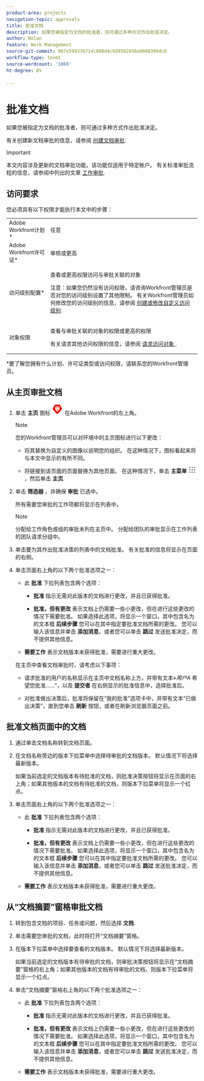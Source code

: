 ```yaml
---
product-area: projects
navigation-topic: approvals
title: 批准文档
description: 如果您被指定为文档的批准者，则可通过多种方式作出批准决定。
author: Nolan
feature: Work Management
source-git-commit: 967e599376714c600d4c920582938a90d8399dc0
workflow-type: tm+mt
source-wordcount: '1060'
ht-degree: 0%

---
```



# 批准文档

如果您被指定为文档的批准者，则可通过多种方式作出批准决定。

有关创建新文档审批的信息，请参阅 [创建文档审批](/help/quicksilver/review-and-approve-work/document-reviews-and-approvals/manage-document-approvals/create-a-document-approval.md).

>[!IMPORTANT]
>
>本文内容涉及更新的文档审批功能，该功能仅适用于特定帐户。 有关标准审批流程的信息，请参阅中列出的文章 [工作审批](/help/quicksilver/review-and-approve-work/manage-approvals/manage-approvals.md).

## 访问要求

您必须具有以下权限才能执行本文中的步骤：

<table style="table-layout:auto"> 
 <col> 
 <col> 
 <tbody> 
  <tr> 
   <td role="rowheader">Adobe Workfront计划*</td> 
   <td> <p>任意</p> </td> 
  </tr> 
  <tr> 
   <td role="rowheader">Adobe Workfront许可证*</td> 
   <td> <p>审核或更高</p> </td> 
  </tr> 
  <tr> 
   <td role="rowheader">访问级别配置*</td> 
   <td> <p>查看或更高权限访问与审批关联的对象</p> <p>注意：如果您仍然没有访问权限，请咨询Workfront管理员是否对您的访问级别设置了其他限制。 有关Workfront管理员如何修改您的访问级别的信息，请参阅 <a href="/help/quicksilver/administration-and-setup/add-users/configure-and-grant-access/create-modify-access-levels.md" class="MCXref xref">创建或修改自定义访问级别</a>.</p> </td> 
  </tr> 
  <tr> 
   <td role="rowheader">对象权限</td> 
   <td> <p>查看与审批关联的对象的权限或更高的权限</p> <p>有关请求其他访问权限的信息，请参阅 <a href="/help/quicksilver/workfront-basics/grant-and-request-access-to-objects/request-access.md" class="MCXref xref">请求访问对象 </a>.</p> </td> 
  </tr> 
 </tbody> 
</table>

&#42;要了解您拥有什么计划、许可证类型或访问权限，请联系您的Workfront管理员。

## 从主页审批文档

1. 单击 **主页** 图标 ![](../assets/home-icon-30x29.png) 在Adobe Workfront的左上角。

   >[!NOTE]
   >
   >您的Workfront管理员可以对环境中的主页图标进行以下更改：
   >
   >* 将其替换为自定义的图像以说明您的组织。 在这种情况下，图标看起来将与本文中显示的有所不同。
   >
   >* 将链接到该页面的页面替换为其他页面。 在这种情况下，单击 **主菜单** ![](../assets/main-menu-icon.png) ，然后单击 **主页**.

1. 单击 **筛选器** ，并确保 **审批** 已选中。

   所有需要您审批的工作项都将显示在列表中。

   >[!NOTE]
   >
   >分配给工作角色或组的审批未列在主页中。 分配给团队的审批显示在工作列表的团队请求分组中。

1. 单击要为其作出批准决策的列表中的文档批准。 有关批准的信息将显示在页面的右侧。

1. 单击页面右上角的以下两个批准选项之一：

   * 此 **批准** 下拉列表包含两个选项：

      * **批准** 指示无需对此版本的文档进行更改，并且已获得批准。

      * **批准，但有更改** 表示文档上仍需要一些小更改，但在进行这些更改的情况下需要批准。 如果选择此选项，将显示一个窗口，其中包含名为的文本框 **后续步骤** 您可以在其中指定要批准文档所需的更改。 您可以输入该信息并单击 **添加消息**，或者您可以单击 **跳过** 发送批准决定，而不提供其他信息。

   * **需要工作** 表示文档版本未获得批准，需要进行重大更改。

   在主页中查看文档审批时，请考虑以下事项：

   * 请求批准的用户的名称显示在主页中文档名称上方，并带有文本»*用户A* 希望您批准……”，以及 **提交者** 在右侧显示的批准信息中，选择批准后。

   * 对批准做出决策后，批准将保留在“我的批准”选项卡中，并带有文本“已做出决策”，直到您单击 **刷新** 按钮，或者在刷新浏览器页面之前。

## 批准文档页面中的文档

1. 通过单击文档名称转到文档页面。

1. 在文档名称旁边的版本下拉菜单中选择待审批的文档版本。 默认情况下将选择最新版本。

   如果当前选定的文档版本有待批准的文档，则批准决策按钮将显示在页面的右上角；如果其他版本的文档有待批准的文档，则版本下拉菜单将显示一个红点。

   <!--
   ![](/help/quicksilver/review-and-approve-work/document-reviews-and-approvals/assets/version-dropdown-red-dot.png)
   -->

1. 单击页面右上角的以下两个批准选项之一：

   * 此 **批准** 下拉列表包含两个选项：

      * **批准** 指示无需对此版本的文档进行更改，并且已获得批准。

      * **批准，但有更改** 表示文档上仍需要一些小更改，但在进行这些更改的情况下需要批准。 如果选择此选项，将显示一个窗口，其中包含名为的文本框 **后续步骤** 您可以在其中指定要批准文档所需的更改。 您可以输入该信息并单击 **添加消息**，或者您可以单击 **跳过** 发送批准决定，而不提供其他信息。

   * **需要工作** 表示文档版本未获得批准，需要进行重大更改。

## 从“文档摘要”窗格审批文档

1. 转到包含文档的项目、任务或问题，然后选择 **文档**.

1. 单击需要您审批的文档，此时将打开“文档摘要”窗格。

1. 在版本下拉菜单中选择要查看的文档版本。 默认情况下将选择最新版本。

   如果当前选定的文档版本有待审批的文档，则审批决策按钮将显示在“文档摘要”窗格的右上角；如果其他版本的文档有待审批的文档，则版本下拉菜单将显示一个红点。

   <!--
   ![](/help/quicksilver/review-and-approve-work/document-reviews-and-approvals/assets/version-dropdown-red-dot.png)
   -->

1. 单击“文档摘要”窗格右上角的以下两个批准选项之一：

   * 此 **批准** 下拉列表包含两个选项：

      * **批准** 指示无需对此版本的文档进行更改，并且已获得批准。

      * **批准，但有更改** 表示文档上仍需要一些小更改，但在进行这些更改的情况下需要批准。 如果选择此选项，将显示一个窗口，其中包含名为的文本框 **后续步骤** 您可以在其中指定要批准文档所需的更改。 您可以输入该信息并单击 **添加消息**，或者您可以单击 **跳过** 发送批准决定，而不提供其他信息。

   * **需要工作** 表示文档版本未获得批准，需要进行重大更改。